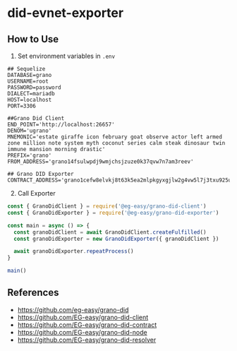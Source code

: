 # did-evnet-exporter

## How to Use

1. Set environment variables in `.env`
```env
## Sequelize
DATABASE=grano
USERNAME=root
PASSWORD=password
DIALECT=mariadb
HOST=localhost
PORT=3306

##Grano Did Client
END_POINT='http://localhost:26657'
DENOM='ugrano'
MNEMONIC='estate giraffe icon february goat observe actor left armed zone million note system myth coconut series calm steak dinosaur twin immune mansion morning drastic'
PREFIX='grano'
FROM_ADDRESS='grano14fsulwpdj9wmjchsjzuze0k37qvw7n7am3reev'

## Grano DID Exporter
CONTRACT_ADDRESS='grano1cefw8elvkj8t63k5ea2mlpkgyxgjlw2g4vw5l7j3txu925ug9ffskc6vhc'
```

2. Call Exporter

```index.js
const { GranoDidClient } = require('@eg-easy/grano-did-client')
const { GranoDidExporter } = require('@eg-easy/grano-did-exporter')

const main = async () => {
  const granoDidClient = await GranoDidClient.createFulfilled()
  const granoDidExporter = new GranoDidExporter({ granoDidClient })

  await granoDidExporter.repeatProcess()
}

main()
```

## References
- https://github.com/eg-easy/grano-did
- https://github.com/EG-easy/grano-did-client
- https://github.com/EG-easy/grano-did-contract
- https://github.com/EG-easy/grano-did-node
- https://github.com/EG-easy/grano-did-resolver
